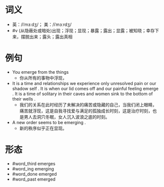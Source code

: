 # 词义
- 英：/iˈmɜːdʒ/； 美：/iˈmɜːrdʒ/
- #v (从隐蔽处或暗处)出现；浮现；显现；暴露；露出；显露；被知晓；幸存下来，摆脱出来；露头；露出真相
# 例句
- You emerge from the things
	- 你从所有的事物中浮现，
- It is a time and relationships we experience only unresolved pain or our shadow self . It is when our lid comes off and our painful feeling emerge . It is a time of solitary in their caves and women sink to the bottom of their wells .
	- 我们的关系在此时经历了未解决的痛苦或隐藏的自己，当我们闭上眼睛，痛苦就浮现，这是自我寻找爱与满足的孤独成长时刻，这是治疗时刻，也是男人去洞穴冬眠，女人沉入波浪之底的时刻。
- A new order seems to be emerging .
	- 新的秩序似乎正在显现。
# 形态
- #word_third emerges
- #word_ing emerging
- #word_done emerged
- #word_past emerged
